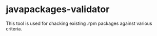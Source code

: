 # javapackages-validator

This tool is used for chacking existing .rpm packages against various criteria.
